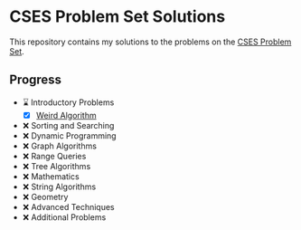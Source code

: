 # CSES Problem Set Solutions

This repository contains my solutions to the problems on the [CSES Problem Set](https://cses.fi/problemset/).

## Progress

- ⌛ Introductory Problems
  - [x] [Weird Algorithm](introductory-problems/weird-algorithm/main.cpp)
- ❌ Sorting and Searching
- ❌ Dynamic Programming
- ❌ Graph Algorithms
- ❌ Range Queries
- ❌ Tree Algorithms
- ❌ Mathematics
- ❌ String Algorithms
- ❌ Geometry
- ❌ Advanced Techniques
- ❌ Additional Problems